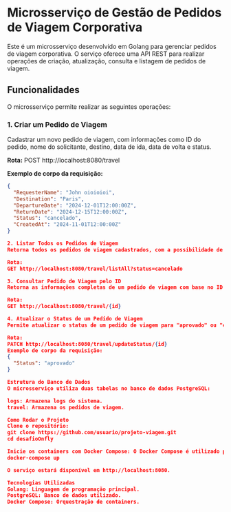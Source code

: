 # Microsserviço de Gestão de Pedidos de Viagem Corporativa

Este é um microsserviço desenvolvido em Golang para gerenciar pedidos de viagem corporativa. O serviço oferece uma API REST para realizar operações de criação, atualização, consulta e listagem de pedidos de viagem.

## Funcionalidades

O microsserviço permite realizar as seguintes operações:

### 1. **Criar um Pedido de Viagem**
Cadastrar um novo pedido de viagem, com informações como ID do pedido, nome do solicitante, destino, data de ida, data de volta e status.

**Rota:**
POST http://localhost:8080/travel

**Exemplo de corpo da requisição:**
```json
{
  "RequesterName": "John oioioioi",
  "Destination": "Paris",
  "DepartureDate": "2024-12-01T12:00:00Z",
  "ReturnDate": "2024-12-15T12:00:00Z",
  "Status": "cancelado",
  "CreatedAt": "2024-11-01T12:00:00Z"
}

2. Listar Todos os Pedidos de Viagem
Retorna todos os pedidos de viagem cadastrados, com a possibilidade de filtrar por status.

Rota:
GET http://localhost:8080/travel/listAll?status=cancelado

3. Consultar Pedido de Viagem pelo ID
Retorna as informações completas de um pedido de viagem com base no ID fornecido.

Rota:
GET http://localhost:8080/travel/{id}

4. Atualizar o Status de um Pedido de Viagem
Permite atualizar o status de um pedido de viagem para "aprovado" ou "cancelado".

Rota:
PATCH http://localhost:8080/travel/updateStatus/{id}
Exemplo de corpo da requisição:
{
  "Status": "aprovado"
}

Estrutura do Banco de Dados
O microsserviço utiliza duas tabelas no banco de dados PostgreSQL:

logs: Armazena logs do sistema.
travel: Armazena os pedidos de viagem.

Como Rodar o Projeto
Clone o repositório:
git clone https://github.com/usuario/projeto-viagem.git
cd desafioOnfly

Inicie os containers com Docker Compose: O Docker Compose é utilizado para subir o PostgreSQL e a imagem do Golang.
docker-compose up 

O serviço estará disponível em http://localhost:8080.

Tecnologias Utilizadas
Golang: Linguagem de programação principal.
PostgreSQL: Banco de dados utilizado.
Docker Compose: Orquestração de containers.
